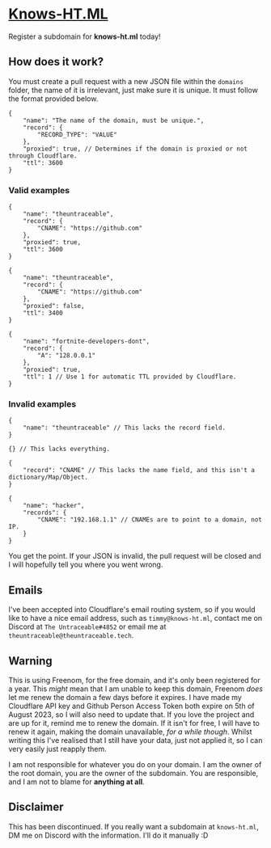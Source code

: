 # [Knows-HT.ML](https://knows-ht.ml)
Register a subdomain for **knows-ht.ml** today!
## How does it work?
You must create a pull request with a new JSON file within the `domains` folder, the name of it is irrelevant, just make sure it is unique.
It must follow the format provided below.
```jsonc
{
    "name": "The name of the domain, must be unique.",
    "record": {
        "RECORD_TYPE": "VALUE"
    },
    "proxied": true, // Determines if the domain is proxied or not through Cloudflare.
    "ttl": 3600
}
```
### Valid examples
```jsonc
{
    "name": "theuntraceable",
    "record": {
        "CNAME": "https://github.com"
    },
    "proxied": true,
    "ttl": 3600
}
```
```jsonc
{
    "name": "theuntraceable",
    "record": {
        "CNAME": "https://github.com"
    },
    "proxied": false,
    "ttl": 3400
}
```
```jsonc
{
    "name": "fortnite-developers-dont",
    "record": {
        "A": "128.0.0.1"
    },
    "proxied": true,
    "ttl": 1 // Use 1 for automatic TTL provided by Cloudflare.
}
```

### Invalid examples
```jsonc
{
    "name": "theuntraceable" // This lacks the record field.
}
```
```jsonc
{} // This lacks everything.
```
```jsonc
{
    "record": "CNAME" // This lacks the name field, and this isn't a dictionary/Map/Object.
}
```
```jsonc
{
    "name": "hacker",
    "records": {
        "CNAME": "192.168.1.1" // CNAMEs are to point to a domain, not IP.
    }
}
```

You get the point. If your JSON is invalid, the pull request will be closed and I
will hopefully tell you where you went wrong.
## Emails

I've been accepted into Cloudflare's email routing system, so if you would like to have a nice email address, such as `timmy@knows-ht.ml`, contact me on Discord at `The Untraceable#4852` or email me at `theuntraceable@theuntraceable.tech`.

## __Warning__
This is using Freenom, for the free domain, and it's only been registered for a year. This *might* mean that I am unable to keep this domain, Freenom *does* let me renew the domain a few days before it expires. I have made my Cloudflare API key and Github Person Access Token both expire on 5th of August 2023, so I will also need to update that. If you love the project and are up for it, remind me to renew the domain. If it isn't for free, I will have to renew it again, making the domain unavailable, *for a while though*. Whilst writing this I've realised that I still have your data, just not applied it, so I can very easily just reapply them.

I am not responsible for whatever you do on your domain. I am the owner of the root domain, you are the owner of the subdomain. You are responsible, and I am not to blame for **anything at all**.

## __Disclaimer__
This has been discontinued. If you really want a subdomain at `knows-ht.ml`, DM me on Discord with the information. I'll do it manually :D
